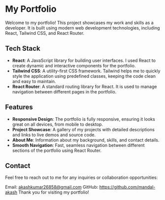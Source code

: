 # My Portfolio

Welcome to my portfolio! This project showcases my work and skills as a developer. It is built using modern web development technologies, including React, Tailwind CSS, and React Router.

## Tech Stack

- **React**: A JavaScript library for building user interfaces. I used React to create dynamic and interactive components for the portfolio.
- **Tailwind CSS**: A utility-first CSS framework. Tailwind helps me to quickly style the application using predefined classes, keeping the code clean and easy to maintain.
- **React Router**: A standard routing library for React. It is used to manage navigation between different pages in the portfolio.

## Features

- **Responsive Design**: The portfolio is fully responsive, ensuring it looks great on all devices, from mobile to desktop.
- **Project Showcase**: A gallery of my projects with detailed descriptions and links to live demos and source code.
- **About Me**: Information about my background, skills, and contact details.
- **Smooth Navigation**: Fast, seamless navigation between different sections of the portfolio using React Router.

## Contact
Feel free to reach out to me for any inquiries or collaboration opportunities:

Email: akashkumar26858@gmail.com
GitHub: https://github.com/mandal-akash
Thank you for visiting my portfolio!
